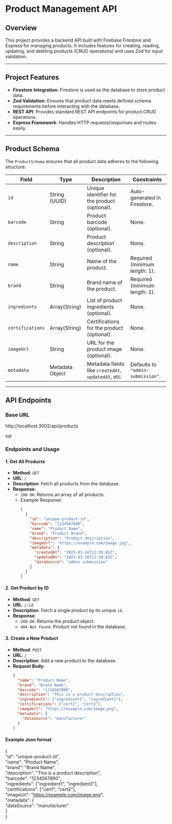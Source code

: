 # Product Management API  

## Overview  

This project provides a backend API built with Firebase Firestore and Express for managing products. It includes features for creating, reading, updating, and deleting products (CRUD operations) and uses Zod for input validation.  

---  

## Project Features  

- **Firestore Integration**: Firestore is used as the database to store product data.  
- **Zod Validation**: Ensures that product data meets defined schema requirements before interacting with the database.  
- **REST API**: Provides standard REST API endpoints for product CRUD operations.  
- **Express Framework**: Handles HTTP requests/responses and routes easily.  

---  

## Product Schema  

The `ProductSchema` ensures that all product data adheres to the following structure:  

| Field             | Type              | Description                                             | Constraints                         |  
|--------------------|-------------------|---------------------------------------------------------|-------------------------------------|  
| `id`              | String (UUID)     | Unique identifier for the product (optional).           | Auto-generated in Firestore.       |  
| `barcode`         | String            | Product barcode (optional).                             | None.                               |  
| `description`     | String            | Product description (optional).                         | None.                               |  
| `name`            | String            | Name of the product.                                    | Required (minimum length: 1).       |  
| `brand`           | String            | Brand name of the product.                              | Required (minimum length: 1).       |  
| `ingredients`     | Array(String)     | List of product ingredients (optional).                 | None.                               |  
| `certifications`  | Array(String)     | Certifications for the product (optional).              | None.                               |  
| `imageUrl`        | String            | URL for the product image (optional).                   | None.                               |  
| `metadata`        | Metadata Object   | Metadata fields like `createdAt`, `updatedAt`, etc.     | Defaults to `"admin-submission"`.  |  

---  

## API Endpoints  

### Base URL  
http://localhost:3002/api/products

sql

### Endpoints and Usage  

#### 1. Get All Products  
- **Method**: `GET`  
- **URL**: `/`  
- **Description**: Fetch all products from the database.  
- **Response**:  
  - `200 OK`: Returns an array of all products.  
  - Example Response:  
    ```json  
    [  
      {  
        "id": "unique-product-id",  
        "barcode": "1234567890",  
        "name": "Product Name",  
        "brand": "Product Brand",  
        "description": "Product description",  
        "imageUrl": "https://example.com/image.jpg",  
        "metadata": {  
          "createdAt": "2025-03-16T12:30:45Z",  
          "updatedAt": "2025-03-16T12:30:45Z",  
          "dataSource": "admin-submission"  
        }  
      }  
    ]  
    ```  

#### 2. Get Product by ID  
- **Method**: `GET`  
- **URL**: `/:id`  
- **Description**: Fetch a single product by its unique `id`.  
- **Response**:  
  - `200 OK`: Returns the product object.  
  - `404 Not Found`: Product not found in the database.  

#### 3. Create a New Product  
- **Method**: `POST`  
- **URL**: `/`  
- **Description**: Add a new product to the database.  
- **Request Body**:  
  ```json  
  {  
    "name": "Product Name",  
    "brand": "Brand Name",  
    "barcode": "1234567890",  
    "description": "This is a product description",  
    "ingredients": ["ingredient1", "ingredient2"],  
    "certifications": ["cert1", "cert2"],  
    "imageUrl": "https://example.com/image.png",  
    "metadata": {  
      "dataSource": "manufacturer"  
    }  
  }  
#### Example Json format

{  
  "id": "unique-product-id",  
  "name": "Product Name",  
  "brand": "Brand Name",  
  "description": "This is a product description",  
  "barcode": "1234567890",  
  "ingredients": ["ingredient1", "ingredient2"],  
  "certifications": ["cert1", "cert2"],  
  "imageUrl": "https://example.com/image.png",  
  "metadata": {  
    "dataSource": "manufacturer"  
  }  
}  
